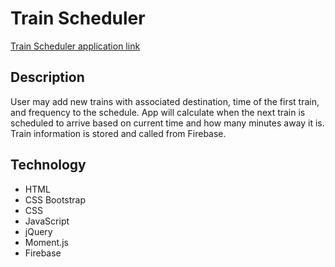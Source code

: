 # Train Scheduler

[Train Scheduler application link](https://jenniferhjones.github.io/portfolio/train/train.html)

## Description
User may add new trains with associated destination, time of the first train, and frequency to the schedule. App will calculate when the next train is scheduled to arrive based on current time and how many minutes away it is. Train information is stored and called from Firebase.

## Technology
* HTML
* CSS Bootstrap
* CSS
* JavaScript 
* jQuery
* Moment.js
* Firebase